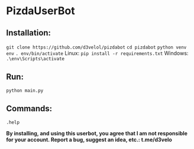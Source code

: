 # PizdaUserBot
## Installation:
`git clone https://github.com/d3velol/pizdabot`
`cd pizdabot`
`python venv env`
`. env/bin/activate`
Linux: `pip install -r requirements.txt`
Windows: `.\env\Scripts\activate`

## Run:
`python main.py`

## Commands: 
`.help`

**By installing, and using this userbot, you agree that I am not responsible for your account. Report a bug, suggest an idea, etc.: t.me/d3velo**
